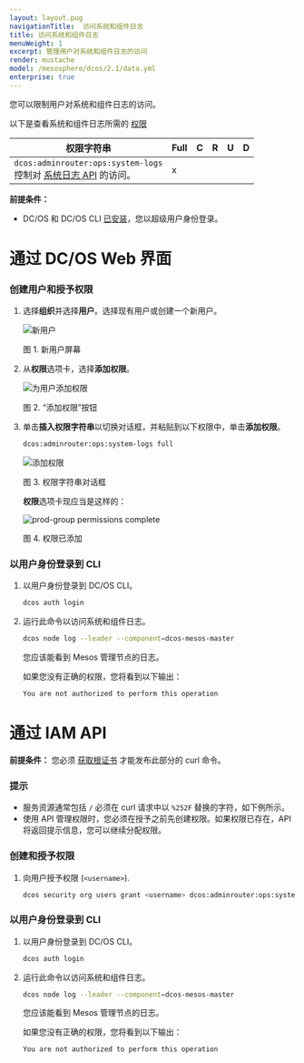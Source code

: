 ```yaml
---
layout: layout.pug
navigationTitle:  访问系统和组件日志
title: 访问系统和组件日志
menuWeight: 1
excerpt: 管理用户对系统和组件日志的访问
render: mustache
model: /mesosphere/dcos/2.1/data.yml
enterprise: true
---
```


您可以限制用户对系统和组件日志的访问。

以下是查看系统和组件日志所需的 [权限](/mesosphere/dcos/cn/2.1/security/ent/perms-reference/)

| 权限字符串 | Full | C | R | U | D |
|----------------------------|------|---|---|---|---|
| `dcos:adminrouter:ops:system-logs` <br> 控制对 [系统日志 API](/mesosphere/dcos/cn/2.1/api/master-routes/#system) 的访问。                                                                                                                                                                      | x    |   |   |   |   |

**前提条件：**

- DC/OS 和 DC/OS CLI [已安装](/mesosphere/dcos/cn/2.1/installing/)，您以超级用户身份登录。

# 通过 DC/OS Web 界面

### 创建用户和授予权限

1. 选择**组织**并选择**用户**。选择现有用户或创建一个新用户。

    ![新用户](/mesosphere/dcos/cn/2.1/img/GUI-Organization-Users-View_w_AddUser_Tooltip-1_12.png)

    图 1. 新用户屏幕

1. 从**权限**选项卡，选择**添加权限**。

    ![为用户添加权限](/mesosphere/dcos/cn/2.1/img/GUI-Organization-Users-User_Main_View.png)

    图 2. “添加权限”按钮

1. 单击**插入权限字符串**以切换对话框，并粘贴到以下权限中，单击**添加权限**。

    ```bash
    dcos:adminrouter:ops:system-logs full
    ```

    ![添加权限](/mesosphere/dcos/cn/2.1/img/GUI-Organization-User-Add_Single_User_Perm_String-1_12.png)

    图 3. 权限字符串对话框

    **权限**选项卡现应当是这样的：

    ![prod-group permissions complete](/mesosphere/dcos/cn/2.1/img/GUI-Organization-Users-User_View_w_Perm.png)

    图 4. 权限已添加

### <a name="verify-perms"></a>以用户身份登录到 CLI

1. 以用户身份登录到 DC/OS CLI。

   ```bash
   dcos auth login
   ```

1. 运行此命令以访问系统和组件日志。

   ```bash
   dcos node log --leader --component=dcos-mesos-master
   ```

   您应该能看到 Mesos 管理节点的日志。

   如果您没有正确的权限，您将看到以下输出：

   ```bash
   You are not authorized to perform this operation
   ```

# 通过 IAM API

**前提条件：**
您必须 [获取根证书](/mesosphere/dcos/cn/2.1/security/ent/tls-ssl/get-cert/) 才能发布此部分的 curl 命令。

### 提示

- 服务资源通常包括 `/` 必须在 curl 请求中以 `%252F` 替换的字符，如下例所示。
- 使用 API 管理权限时，您必须在授予之前先创建权限。如果权限已存在，API 将返回提示信息，您可以继续分配权限。

### <a name="grant-perm"></a>创建和授予权限

1. 向用户授予权限 (`<username>`).

   ```bash
   dcos security org users grant <username> dcos:adminrouter:ops:system-logs full --description "Grants access to system and component logs."
   ```

### <a name="verify-perms"></a>以用户身份登录到 CLI

1. 以用户身份登录到 DC/OS CLI。

   ```bash
   dcos auth login
   ```

1. 运行此命令以访问系统和组件日志。

   ```bash
   dcos node log --leader --component=dcos-mesos-master
   ```

   您应该能看到 Mesos 管理节点的日志。

   如果您没有正确的权限，您将看到以下输出：

   ```bash
   You are not authorized to perform this operation
   ```
